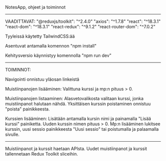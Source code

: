NotesApp, ohjeet ja toiminnot

---

VAADITTAVAT:
"@reduxjs/toolkit": "^2.4.0"
"axios": "^1.7.8"
"react": "^18.3.1"
"react-dom": "^18.3.1"
"react-redux": "^9.1.2"
"react-router-dom": "^7.0.2"

Tyyleissä käytetty TailwindCSS:ää

Asentuvat antamalla komennon "npm install"

Kehitysversio käynnistyy komennolla "npm run dev"

---

TOIMINNOT:

Navigointi onnistuu yläosan linkeistä

Muistiinpanojen lisääminen:
Valittuna kurssi ja mp:n pituus > 0.

Muistiinpanojen listaaminen:
Alasvetovalikosta valitaan kurssi, jonka muistiinpanot halutaan nähdä.
Yksittäisen kurssin poistaminen onnistuu "poista" painikkeesta.

Kurssien lisääminen:
Lisätään antamalla kursin nimi ja painamalla "Lisää kurssi" painiketta.
Uuden kurssin nimen pituus > 0.
Mp:n lisääminen lukitsee kurssin, uusi sessio painikkeesta "Uusi sessio" tai poistumalla ja palaamalla sivulle.

---

Muistiinpanot ja kurssit haetaan APIsta.
Uudet muistiinpanot ja kurssit tallennetaan Redux Toolkit sliceihin.
